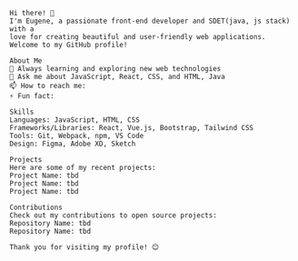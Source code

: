     Hi there! 👋
    I'm Eugene, a passionate front-end developer and SDET(java, js stack) with a 
    love for creating beautiful and user-friendly web applications. 
    Welcome to my GitHub profile!

    About Me
    🌱 Always learning and exploring new web technologies
    💬 Ask me about JavaScript, React, CSS, and HTML, Java
    📫 How to reach me: 
    ⚡ Fun fact: 
    
    Skills
    Languages: JavaScript, HTML, CSS
    Frameworks/Libraries: React, Vue.js, Bootstrap, Tailwind CSS
    Tools: Git, Webpack, npm, VS Code
    Design: Figma, Adobe XD, Sketch
    
    Projects
    Here are some of my recent projects:
    Project Name: tbd
    Project Name: tbd 
    Project Name: tbd
    
    Contributions
    Check out my contributions to open source projects:
    Repository Name: tbd
    Repository Name: tbd
    
    Thank you for visiting my profile! 😊
